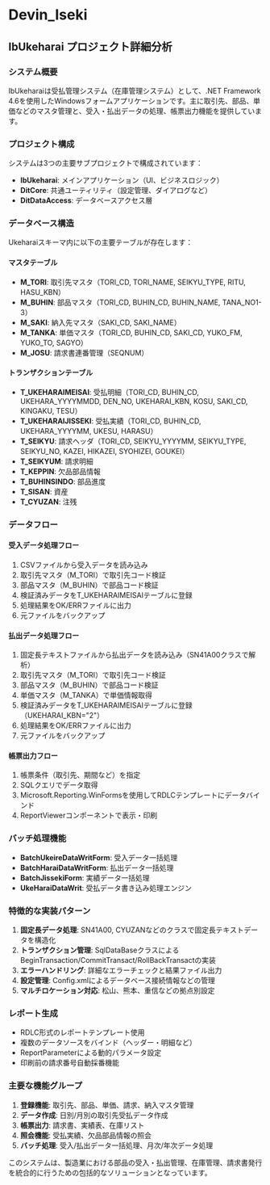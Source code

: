 # Devin_Iseki

## IbUkeharai プロジェクト詳細分析

### システム概要
IbUkeharaiは受払管理システム（在庫管理システム）として、.NET Framework 4.6を使用したWindowsフォームアプリケーションです。主に取引先、部品、単価などのマスタ管理と、受入・払出データの処理、帳票出力機能を提供しています。

### プロジェクト構成
システムは3つの主要サブプロジェクトで構成されています：
- **IbUkeharai**: メインアプリケーション（UI、ビジネスロジック）
- **DitCore**: 共通ユーティリティ（設定管理、ダイアログなど）
- **DitDataAccess**: データベースアクセス層

### データベース構造
Ukeharaiスキーマ内に以下の主要テーブルが存在します：

#### マスタテーブル
- **M_TORI**: 取引先マスタ（TORI_CD, TORI_NAME, SEIKYU_TYPE, RITU, HASU_KBN）
- **M_BUHIN**: 部品マスタ（TORI_CD, BUHIN_CD, BUHIN_NAME, TANA_NO1-3）
- **M_SAKI**: 納入先マスタ（SAKI_CD, SAKI_NAME）
- **M_TANKA**: 単価マスタ（TORI_CD, BUHIN_CD, SAKI_CD, YUKO_FM, YUKO_TO, SAGYO）
- **M_JOSU**: 請求書連番管理（SEQNUM）

#### トランザクションテーブル
- **T_UKEHARAIMEISAI**: 受払明細（TORI_CD, BUHIN_CD, UKEHARA_YYYYMMDD, DEN_NO, UKEHARAI_KBN, KOSU, SAKI_CD, KINGAKU, TESU）
- **T_UKEHARAIJISSEKI**: 受払実績（TORI_CD, BUHIN_CD, UKEHARA_YYYYMM, UKESU, HARASU）
- **T_SEIKYU**: 請求ヘッダ（TORI_CD, SEIKYU_YYYYMM, SEIKYU_TYPE, SEIKYU_NO, KAZEI, HIKAZEI, SYOHIZEI, GOUKEI）
- **T_SEIKYUM**: 請求明細
- **T_KEPPIN**: 欠品部品情報
- **T_BUHINSINDO**: 部品進度
- **T_SISAN**: 資産
- **T_CYUZAN**: 注残

### データフロー

#### 受入データ処理フロー
1. CSVファイルから受入データを読み込み
2. 取引先マスタ（M_TORI）で取引先コード検証
3. 部品マスタ（M_BUHIN）で部品コード検証
4. 検証済みデータをT_UKEHARAIMEISAIテーブルに登録
5. 処理結果をOK/ERRファイルに出力
6. 元ファイルをバックアップ

#### 払出データ処理フロー
1. 固定長テキストファイルから払出データを読み込み（SN41A00クラスで解析）
2. 取引先マスタ（M_TORI）で取引先コード検証
3. 部品マスタ（M_BUHIN）で部品コード検証
4. 単価マスタ（M_TANKA）で単価情報取得
5. 検証済みデータをT_UKEHARAIMEISAIテーブルに登録（UKEHARAI_KBN="2"）
6. 処理結果をOK/ERRファイルに出力
7. 元ファイルをバックアップ

#### 帳票出力フロー
1. 帳票条件（取引先、期間など）を指定
2. SQLクエリでデータ取得
3. Microsoft.Reporting.WinFormsを使用してRDLCテンプレートにデータバインド
4. ReportViewerコンポーネントで表示・印刷

### バッチ処理機能
- **BatchUkeireDataWritForm**: 受入データ一括処理
- **BatchHaraiDataWritForm**: 払出データ一括処理
- **BatchJissekiForm**: 実績データ一括処理
- **UkeHaraiDataWrit**: 受払データ書き込み処理エンジン

### 特徴的な実装パターン
1. **固定長データ処理**: SN41A00, CYUZANなどのクラスで固定長テキストデータを構造化
2. **トランザクション管理**: SqlDataBaseクラスによるBeginTransaction/CommitTransact/RollBackTransactの実装
3. **エラーハンドリング**: 詳細なエラーチェックと結果ファイル出力
4. **設定管理**: Config.xmlによるデータベース接続情報などの管理
5. **マルチロケーション対応**: 松山、熊本、重信などの拠点別設定

### レポート生成
- RDLC形式のレポートテンプレート使用
- 複数のデータソースをバインド（ヘッダー・明細など）
- ReportParameterによる動的パラメータ設定
- 印刷前の請求番号自動採番機能

### 主要な機能グループ
1. **登録機能**: 取引先、部品、単価、請求、納入マスタ管理
2. **データ作成**: 日別/月別の取引先受払データ作成
3. **帳票出力**: 請求書、実績表、在庫リスト
4. **照会機能**: 受払実績、欠品部品情報の照会
5. **バッチ処理**: 受入/払出データ一括処理、月次/年次データ処理

このシステムは、製造業における部品の受入・払出管理、在庫管理、請求書発行を統合的に行うための包括的なソリューションとなっています。
